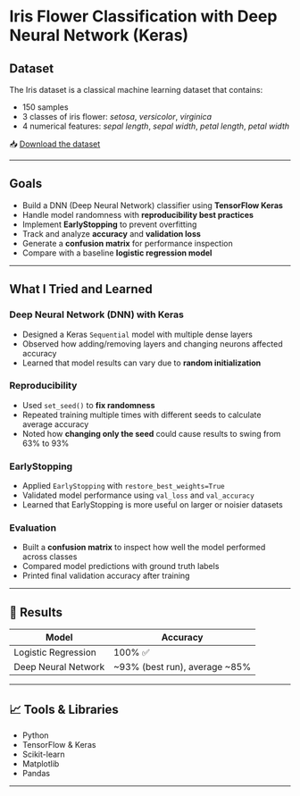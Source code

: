 # Iris Flower Classification with Deep Neural Network (Keras)


##  Dataset

The Iris dataset is a classical machine learning dataset that contains:
- 150 samples
- 3 classes of iris flower: *setosa*, *versicolor*, *virginica*
- 4 numerical features: *sepal length*, *sepal width*, *petal length*, *petal width*

📥 [Download the dataset](https://www.kaggle.com/datasets/arshid/iris-flower-dataset/code) 

---

##  Goals

- Build a DNN (Deep Neural Network) classifier using **TensorFlow Keras**
- Handle model randomness with **reproducibility best practices**
- Implement **EarlyStopping** to prevent overfitting
- Track and analyze **accuracy** and **validation loss**
- Generate a **confusion matrix** for performance inspection
- Compare with a baseline **logistic regression model**

---

##  What I Tried and Learned

###  Deep Neural Network (DNN) with Keras
- Designed a Keras `Sequential` model with multiple dense layers
- Observed how adding/removing layers and changing neurons affected accuracy
- Learned that model results can vary due to **random initialization**

###  Reproducibility
- Used `set_seed()` to **fix randomness**
- Repeated training multiple times with different seeds to calculate average accuracy
- Noted how **changing only the seed** could cause results to swing from 63% to 93%

###  EarlyStopping
- Applied `EarlyStopping` with `restore_best_weights=True`
- Validated model performance using `val_loss` and `val_accuracy`
- Learned that EarlyStopping is more useful on larger or noisier datasets

###  Evaluation
- Built a **confusion matrix** to inspect how well the model performed across classes
- Compared model predictions with ground truth labels
- Printed final validation accuracy after training

---

## 🎯 Results

| Model               | Accuracy |
|--------------------|----------|
| Logistic Regression | 100% ✅ |
| Deep Neural Network | ~93% (best run), average ~85% |

---

## 📈 Tools & Libraries
- Python
- TensorFlow & Keras
- Scikit-learn
- Matplotlib
- Pandas

---

